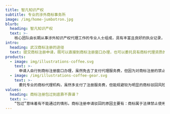 ```yaml
---
title: 智凡知识产权
subtitle: 专业的涉外商标事务所
image: /img/home-jumbotron.jpg
blurb:
  heading: 智凡知识产权
  text: >-
    核心团队由长期从事涉外知识产权代理工作的专业人士组成，具有丰富且良好的执业记录，是全国为数不多的国际商标协会（INTA）会员单位和全球知识产权咨询服务业联盟（AGIPS）成员。
intro:
  heading: 武汉商标注册的途径
  text: 提交商标注册申请，既可以直接到商标注册窗口办理，也可以委托具有商标代理资质的代理机构办理。
products:
  - image: img/illustrations-coffee.svg
    text: >-
      申请人自行到商标注册窗口办理，虽然免去了支付代理服务费，但因为对商标注册的禁止性规定不了解，对商标近似判断不专业和缺乏经验，导致商标注册风险大大增加。据国家商标局每年公布的《中国商标白皮书》，近几年商标注册驳回率约40%。这应该引起申请人足够关注。
  - image: /img/illustrations-coffee-gear.svg
    text: >-
      委托专业的商标代理机构，虽然多支付了注册服务费，但能规避较为明显的商标驳回风险。比如武汉智凡知识产权购买了业内先进的商标查询软件，加上商标代理人具有近10年从业经验，对于商标缺乏显著性、商标近似等，能提供更准确、更有建设性的注册意见。
values:
  heading: 商标注册包过到底靠不靠谱？
  text: >-
    “包过”意味着有不能通过的情形。商标注册申请驳回的原因主要有：商标属于法律禁止使用或注册的情形（比如商标名称或图形包含国家名称、容易产生不良影响等等），或者拟申请的商标与申请或注册在先的商标构成近似，等等。虽然商标法、商标审查标准等对此做出了明文规定，但终究离不开人的主观判断，因此发生驳回在所难免。所谓“包过”，商标局对此早已多次提醒属于扰乱商标代理市场的行为，且各地工商局已处理过多起虚假承诺的商标代理机构。
---
```


